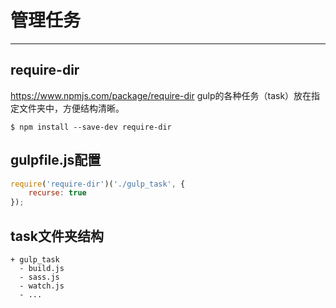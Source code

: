 # 管理任务
---

## require-dir

https://www.npmjs.com/package/require-dir
gulp的各种任务（task）放在指定文件夹中，方便结构清晰。

```
$ npm install --save-dev require-dir
```

## gulpfile.js配置

```js
require('require-dir')('./gulp_task', {
    recurse: true
});
```

## task文件夹结构

```
+ gulp_task
  - build.js
  - sass.js
  - watch.js
  - ...
```




